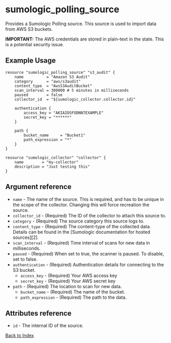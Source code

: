 # sumologic_polling_source
Provides a Sumologic Polling source. This source is used to import data from  AWS S3 buckets.

__IMPORTANT:__ The AWS credentials are stored in plain-text in the state. This is a potential security issue.

## Example Usage
```hcl
resource "sumologic_polling_source" "s3_audit" {
    name          = "Amazon S3 Audit"
    category      = "aws/s3audit"
    content_type  = "AwsS3AuditBucket"
    scan_interval = 300000 # 5 minutes in milliseconds
    paused        = false
    collector_id  = "${sumologic_collector.collector.id}"

    authentication {
        access_key = "AKIAIOSFODNN7EXAMPLE"
        secret_key = "******"
    }

    path {
        bucket_name     = "Bucket1"
        path_expression = "*"
    }
}

resource "sumologic_collector" "collector" {
    name        = "my-collector"
    description = "Just testing this"
}
```

## Argument reference
 - `name` - The name of the source. This is required, and has to be unique in the scope of the collector. Changing this will force recreation the source.
 - `collector_id` - (Required) The ID of the collector to attach this source to.
 - `category` - (Required) The source category this source logs to.
 - `content_type` - (Required) The content-type of the collected data. Details can be found in the [Sumologic documentation for hosted sources][2].
 - `scan_interval` - (Required) Time interval of scans for new data in milliseconds.
 - `paused` - (Required) When set to true, the scanner is paused. To disable, set to false.
 - `authentication` - (Required) Authentication details for connecting to the S3 bucket.
     + `access_key` - (Required) Your AWS access key
     + `secret_key` - (Required) Your AWS secret key
 - `path` - (Required) The location to scan for new data.
     + `bucket_name` - (Required) The name of the bucket.
     + `path_expression` - (Required) The path to the data.

## Attributes reference
- `id` - The internal ID of the source.

[Back to Index][0]

[0]: ../README.md
[1]: https://help.sumologic.com/Send_Data/Sources/03Use_JSON_to_Configure_Sources/JSON_Parameters_for_Hosted_Sources
